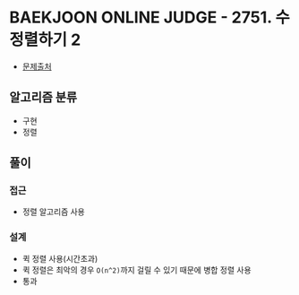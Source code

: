 # BAEKJOON ONLINE JUDGE - 2751. 수 정렬하기 2
* [문제출처](https://www.acmicpc.net/problem/2751 "2751. 수 정렬하기 2")

## 알고리즘 분류
- 구현
- 정렬

## 풀이
### 접근
- 정렬 알고리즘 사용

### 설계
- 퀵 정렬 사용(시간초과)
- 퀵 정렬은 최악의 경우 `O(n^2)`까지 걸릴 수 있기 때문에 병합 정렬 사용
- 통과